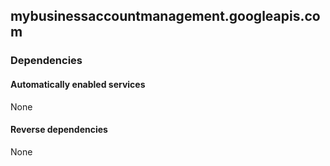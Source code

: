 ## mybusinessaccountmanagement.googleapis.com

### Dependencies

#### Automatically enabled services

None

#### Reverse dependencies

None
